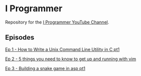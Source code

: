 # I Programmer
Repository for the [I Programmer YouTube Channel](https://www.youtube.com/channel/UClJD2Q_2B2hcQAG70cvLhXw).

## Episodes

[Ep 1 - How to Write a Unix Command Line Utility in C pt1](https://www.youtube.com/watch?v=Rp2SxDF9tkA&t=18s)

[Ep 2 - 5 things you need to know to get up and running with vim](https://www.youtube.com/watch?v=NCFmWAaEMqg&t=36s)

[Ep 3 - Building a snake game in asp pt1](https://www.youtube.com/watch?v=sPkRtHJa_cM)


